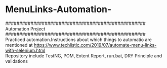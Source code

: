 # MenuLinks-Automation-
################################################## <br/>
Automation Project <br/>
################################################## <br/>
Practiced automation.Instructions about which things to automatio are mentioned at https://www.techlistic.com/2019/07/automate-menu-links-with-selenium.html
<br/>
Repository include TestNG, POM, Extent Report, run.bat, DRY Principle and validations

